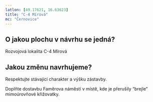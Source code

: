 ```yaml
---
latlon: [49.17621, 16.63623]
title: "C-4 Mírová"
mc: "Černovice"
---
```


## O jakou plochu v návrhu se jedná?

Rozvojová lokalita C-4 Mírová

## Jakou změnu navrhujeme?

Respektujte stávající charakter a výšku zástavby.

Doplňte dostavbu Faměrova náměstí v místě, kde je přerušily “brejle” mimoúrovňové křižovatky.
